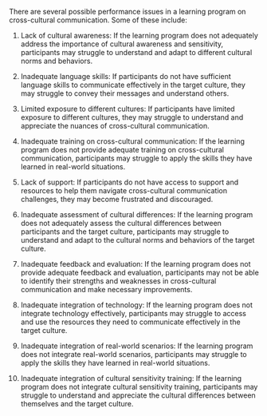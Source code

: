There are several possible performance issues in a learning program on cross-cultural communication. Some of these include:

1. Lack of cultural awareness: If the learning program does not adequately address the importance of cultural awareness and sensitivity, participants may struggle to understand and adapt to different cultural norms and behaviors.

2. Inadequate language skills: If participants do not have sufficient language skills to communicate effectively in the target culture, they may struggle to convey their messages and understand others.

3. Limited exposure to different cultures: If participants have limited exposure to different cultures, they may struggle to understand and appreciate the nuances of cross-cultural communication.

4. Inadequate training on cross-cultural communication: If the learning program does not provide adequate training on cross-cultural communication, participants may struggle to apply the skills they have learned in real-world situations.

5. Lack of support: If participants do not have access to support and resources to help them navigate cross-cultural communication challenges, they may become frustrated and discouraged.

6. Inadequate assessment of cultural differences: If the learning program does not adequately assess the cultural differences between participants and the target culture, participants may struggle to understand and adapt to the cultural norms and behaviors of the target culture.

7. Inadequate feedback and evaluation: If the learning program does not provide adequate feedback and evaluation, participants may not be able to identify their strengths and weaknesses in cross-cultural communication and make necessary improvements.

8. Inadequate integration of technology: If the learning program does not integrate technology effectively, participants may struggle to access and use the resources they need to communicate effectively in the target culture.

9. Inadequate integration of real-world scenarios: If the learning program does not integrate real-world scenarios, participants may struggle to apply the skills they have learned in real-world situations.

10. Inadequate integration of cultural sensitivity training: If the learning program does not integrate cultural sensitivity training, participants may struggle to understand and appreciate the cultural differences between themselves and the target culture.